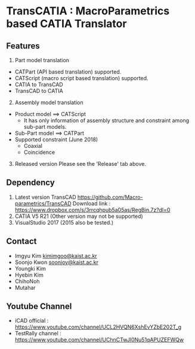 # TransCATIA : MacroParametrics based CATIA Translator

## Features
1. Part model translation
+	CATPart (API based translation) supported.
+	CATScript (macro script based translation) supported.
+	CATIA to TransCAD
+	TransCAD to CATIA
2. Assembly model translation
+	Product model ==> CATScript
	+	It has only information of assembly structure and constraint among sub-part models.
+	Sub-Part model ==> CATPart
+	Supported constraint (June 2018)
	+	Coaxial
	+	Coincidence
3. Released version
	Please see the 'Release' tab above.

## Dependency
1. Latest version TransCAD 
	https://github.com/Macro-parametrics/TransCAD
	Download link : https://www.dropbox.com/s/3rrcqhpub5a05as/RegBin.7z?dl=0
2. CATIA V5 R21 (Other version may not be supported)
3. VisualStudio 2017 (2015 also be tested.)

## Contact
+ Imgyu Kim kimimgoo@kaist.ac.kr
+ Soonjo Kwon soonjoy@kaist.ac.kr 
+ Youngki Kim
+ Hyebin Kim
+ ChihoNoh
+ Mutahar

## Youtube Channel
+ iCAD official : https://www.youtube.com/channel/UCL2HVQN6XshEvYZbE202T_g
+ TestRally channel : https://www.youtube.com/channel/UChnCTwJl0Nu51qAPUZEFWQw
